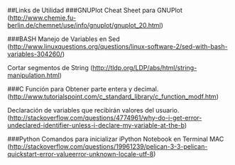##Links de Utilidad
###GNUPlot
Cheat Sheet para GNUPlot
(http://www.chemie.fu-berlin.de/chemnet/use/info/gnuplot/gnuplot_20.html)

###BASH
Manejo de Variables en Sed
(http://www.linuxquestions.org/questions/linux-software-2/sed-with-bash-variables-304260/)

Cortar segmentos de String
(http://tldp.org/LDP/abs/html/string-manipulation.html)

###C
Función para Obtener parte entera y decimal.
(http://www.tutorialspoint.com/c_standard_library/c_function_modf.htm)

Declaración de variables que recibirán valores del usuario.
(http://stackoverflow.com/questions/4774961/why-do-i-get-error-undeclared-identifier-unless-i-declare-my-variable-at-the-b)

###Python
Comandos para inicializar iPython Notebook en Terminal MAC
(http://stackoverflow.com/questions/19961239/pelican-3-3-pelican-quickstart-error-valueerror-unknown-locale-utf-8)
